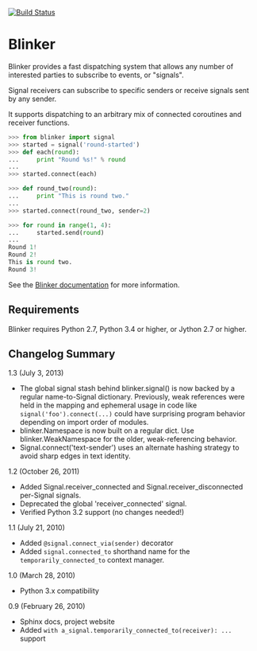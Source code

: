 [![Build Status](https://travis-ci.org/jek/blinker.svg?branch=master)](https://travis-ci.org/jek/blinker)


# Blinker

Blinker provides a fast dispatching system that allows any number of
interested parties to subscribe to events, or "signals".

Signal receivers can subscribe to specific senders or receive signals
sent by any sender.

It supports dispatching to an arbitrary mix of connected
coroutines and receiver functions.

```python
>>> from blinker import signal
>>> started = signal('round-started')
>>> def each(round):
...     print "Round %s!" % round
...
>>> started.connect(each)

>>> def round_two(round):
...     print "This is round two."
...
>>> started.connect(round_two, sender=2)

>>> for round in range(1, 4):
...     started.send(round)
...
Round 1!
Round 2!
This is round two.
Round 3!
```

See the [Blinker documentation](https://pythonhosted.org/blinker/) for more information.

## Requirements

Blinker requires Python 2.7, Python 3.4 or higher, or Jython 2.7 or higher.

## Changelog Summary

1.3 (July 3, 2013)

 - The global signal stash behind blinker.signal() is now backed by a
   regular name-to-Signal dictionary. Previously, weak references were
   held in the mapping and ephemeral usage in code like
   ``signal('foo').connect(...)`` could have surprising program behavior
   depending on import order of modules.
 - blinker.Namespace is now built on a regular dict. Use
   blinker.WeakNamespace for the older, weak-referencing behavior.
 - Signal.connect('text-sender') uses an alternate hashing strategy to
   avoid sharp edges in text identity.

1.2 (October 26, 2011)

 - Added Signal.receiver_connected and Signal.receiver_disconnected
   per-Signal signals.
 - Deprecated the global 'receiver_connected' signal.
 - Verified Python 3.2 support (no changes needed!)

1.1 (July 21, 2010)

 - Added ``@signal.connect_via(sender)`` decorator
 - Added ``signal.connected_to`` shorthand name for the
   ``temporarily_connected_to`` context manager.

1.0 (March 28, 2010)

 - Python 3.x compatibility

0.9 (February 26, 2010)

 - Sphinx docs, project website
 - Added ``with a_signal.temporarily_connected_to(receiver): ...`` support
